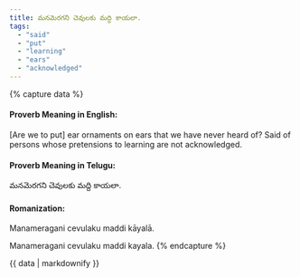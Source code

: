 ```yaml
---
title: మనమెరగని చెవులకు మద్ది కాయలా.
tags:
  - "said"
  - "put"
  - "learning"
  - "ears"
  - "acknowledged"
---
```


{% capture data %}
#### Proverb Meaning in English:
[Are we to put] ear ornaments on ears that we have never heard of?
Said of persons whose pretensions to learning are not acknowledged.

#### Proverb Meaning in Telugu:
మనమెరగని చెవులకు మద్ది కాయలా.

#### Romanization:
Manameragani cevulaku maddi kāyalā.

Manameragani cevulaku maddi kayala.
{% endcapture %}

{{ data | markdownify }}

